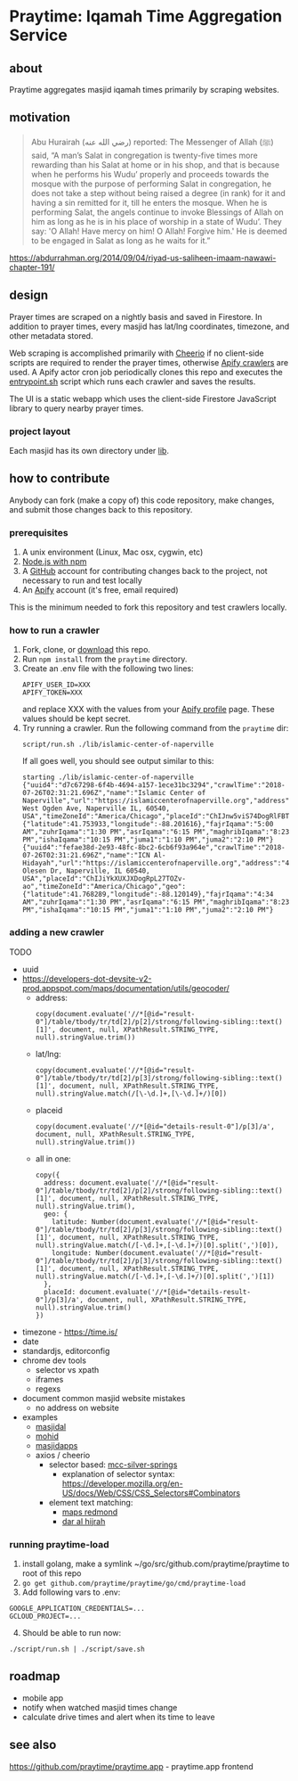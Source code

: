 # Praytime: Iqamah Time Aggregation Service

## about

Praytime aggregates masjid iqamah times primarily by scraping websites.

## motivation

> Abu Hurairah (رضي الله عنه) reported: The Messenger of Allah (ﷺ) said, “A man’s Salat in congregation is twenty-five times more rewarding than his Salat at home or in his shop, and that is because when he performs his Wudu’ properly and proceeds towards the mosque with the purpose of performing Salat in congregation, he does not take a step without being raised a degree (in rank) for it and having a sin remitted for it, till he enters the mosque. When he is performing Salat, the angels continue to invoke Blessings of Allah on him as long as he is in his place of worship in a state of Wudu’. They say: 'O Allah! Have mercy on him! O Allah! Forgive him.' He is deemed to be engaged in Salat as long as he waits for it.”

https://abdurrahman.org/2014/09/04/riyad-us-saliheen-imaam-nawawi-chapter-191/

## design

Prayer times are scraped on a nightly basis and saved in Firestore. In addition to prayer times, every masjid has lat/lng coordinates, timezone, and other metadata stored.

Web scraping is accomplished primarily with [Cheerio](https://cheerio.js.org/) if no client-side scripts are required to render the prayer times, otherwise [Apify crawlers](https://www.apify.com) are used. A Apify actor cron job periodically clones this repo and executes the [entrypoint.sh](entrypoint.sh) script which runs each crawler and saves the results.

The UI is a static webapp which uses the client-side Firestore JavaScript library to query nearby prayer times.

### project layout

Each masjid has its own directory under [lib](lib).

## how to contribute

Anybody can fork (make a copy of) this code repository, make changes, and submit those changes back to this repository.

### prerequisites

1. A unix environment (Linux, Mac osx, cygwin, etc)
2. [Node.js with npm](https://nodejs.org)
3. A [GitHub](https://github.com) account for contributing changes back to the project, not necessary to run and test locally
4. An [Apify](https://www.apify.com) account (it's free, email required)

This is the minimum needed to fork this repository and test crawlers locally.

### how to run a crawler

1. Fork, clone, or [download](https://github.com/praytime/praytime/archive/master.zip) this repo.
2. Run `npm install` from the `praytime` directory.
3. Create an .env file with the following two lines:
    ```
    APIFY_USER_ID=XXX
    APIFY_TOKEN=XXX
    ```
   and replace XXX with the values from your [Apify profile](https://my.apify.com/account#/integrations) page. These values should be kept secret.
4. Try running a crawler. Run the following command from the `praytime` dir:
    ```
    script/run.sh ./lib/islamic-center-of-naperville
    ```
    If all goes well, you should see output similar to this:
    ```
    starting ./lib/islamic-center-of-naperville
    {"uuid4":"d7c67298-6f4b-4694-a157-1ece31bc3294","crawlTime":"2018-07-26T02:31:21.696Z","name":"Islamic Center of Naperville","url":"https://islamiccenterofnaperville.org","address":"2844 West Ogden Ave, Naperville IL, 60540, USA","timeZoneId":"America/Chicago","placeId":"ChIJnw5viS74DogRlFBTHUQ89Dk","geo":{"latitude":41.753933,"longitude":-88.201616},"fajrIqama":"5:00 AM","zuhrIqama":"1:30 PM","asrIqama":"6:15 PM","maghribIqama":"8:23 PM","ishaIqama":"10:15 PM","juma1":"1:10 PM","juma2":"2:10 PM"}
    {"uuid4":"fefae38d-2e93-48fc-8bc2-6cb6f93a964e","crawlTime":"2018-07-26T02:31:21.696Z","name":"ICN Al-Hidayah","url":"https://islamiccenterofnaperville.org","address":"450 Olesen Dr, Naperville, IL 60540, USA","placeId":"ChIJiYkXUXJXDogRpL27TOZv-ao","timeZoneId":"America/Chicago","geo":{"latitude":41.768289,"longitude":-88.120149},"fajrIqama":"4:34 AM","zuhrIqama":"1:30 PM","asrIqama":"6:15 PM","maghribIqama":"8:23 PM","ishaIqama":"10:15 PM","juma1":"1:10 PM","juma2":"2:10 PM"}
    ```

### adding a new crawler

TODO

- uuid
- https://developers-dot-devsite-v2-prod.appspot.com/maps/documentation/utils/geocoder/
  - address:
    ```
    copy(document.evaluate('//*[@id="result-0"]/table/tbody/tr/td[2]/p[2]/strong/following-sibling::text()[1]', document, null, XPathResult.STRING_TYPE, null).stringValue.trim())
    ```
  - lat/lng:
    ```
    copy(document.evaluate('//*[@id="result-0"]/table/tbody/tr/td[2]/p[3]/strong/following-sibling::text()[1]', document, null, XPathResult.STRING_TYPE, null).stringValue.match(/[\-\d.]+,[\-\d.]+/)[0])
    ```
  - placeid
    ```
    copy(document.evaluate('//*[@id="details-result-0"]/p[3]/a', document, null, XPathResult.STRING_TYPE, null).stringValue.trim())
    ```
  - all in one:
    ```
    copy({
      address: document.evaluate('//*[@id="result-0"]/table/tbody/tr/td[2]/p[2]/strong/following-sibling::text()[1]', document, null, XPathResult.STRING_TYPE, null).stringValue.trim(),
      geo: {
        latitude: Number(document.evaluate('//*[@id="result-0"]/table/tbody/tr/td[2]/p[3]/strong/following-sibling::text()[1]', document, null, XPathResult.STRING_TYPE, null).stringValue.match(/[-\d.]+,[-\d.]+/)[0].split(',')[0]),
        longitude: Number(document.evaluate('//*[@id="result-0"]/table/tbody/tr/td[2]/p[3]/strong/following-sibling::text()[1]', document, null, XPathResult.STRING_TYPE, null).stringValue.match(/[-\d.]+,[-\d.]+/)[0].split(',')[1])
      },
      placeId: document.evaluate('//*[@id="details-result-0"]/p[3]/a', document, null, XPathResult.STRING_TYPE, null).stringValue.trim()
    })
    ```
- timezone - https://time.is/
- date
- standardjs, editorconfig
- chrome dev tools
  - selector vs xpath
  - iframes
  - regexs
- document common masjid website mistakes
  - no address on website
- examples
  - [masjidal](lib/US/IL/aie-huntley/index.js)
  - [mohid](lib/US/TX/islamic-center-of-frisco/index.js)
  - [masjidapps](lib/US/TX/valley-ranch-islamic-center/index.js)
  - axios / cheerio
    - selector based: [mcc-silver-springs](lib/US/MD/mcc-silver-springs/index.js)
      - explanation of selector syntax: https://developer.mozilla.org/en-US/docs/Web/CSS/CSS_Selectors#Combinators
    - element text matching:
      - [maps redmond](lib/US/WA/maps-redmond/index.js)
      - [dar al hijrah](lib/US/VA/dar-al-hijrah-va/index.js)

### running praytime-load

1. install golang, make a symlink ~/go/src/github.com/praytime/praytime to root of this repo
2. `go get github.com/praytime/praytime/go/cmd/praytime-load`
3. Add following vars to .env:
```
GOOGLE_APPLICATION_CREDENTIALS=...
GCLOUD_PROJECT=...
```
4. Should be able to run now:
```
./script/run.sh | ./script/save.sh
```

## roadmap

- mobile app
- notify when watched masjid times change
- calculate drive times and alert when its time to leave

## see also

https://github.com/praytime/praytime.app - praytime.app frontend
